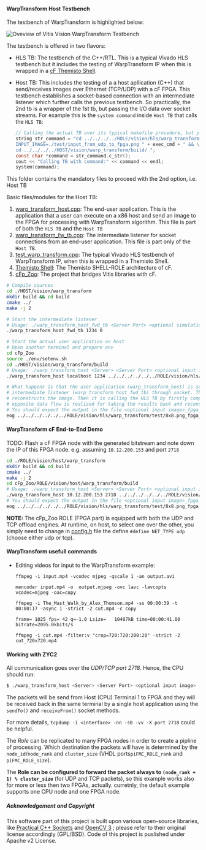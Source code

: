 #### WarpTransform Host Testbench

The testbench of WarpTransform is highlighted below:

![Oveview of Vitis Vision WarpTransform Testbench](../../../doc/warp_transform_tb.png)

The testbench is offered in two flavors:
- HLS TB: The testbench of the C++/RTL. This is a typical Vivado HLS testbench but it includes the testing of WarpTransform IP when this is wrapped in a [cF Themisto Shell](https://pages.github.com/cloudFPGA/Doc/pages/cfdk.html#the-themisto-sra).
- Host TB: This includes the testing of a a host apllication (C++) that send/receives images over Ethernet (TCP/UDP) with a cF FPGA. This testbench establishes a socket-based connection with an intermediate listener which further calls the previous testbench. So practically, the 2nd tb is a wrapper of the 1st tb, but passing the I/O data over socket streams.
  For example this is the `system command` inside `Host TB` that calls the `HLS TB`:
  
  ```c
  // Calling the actual TB over its typical makefile procedure, but passing the save file
  string str_command = "cd ../../../../ROLE/vision/hls/warp_transform/ && " + clean_cmd + "\
  INPUT_IMAGE=./test/input_from_udp_to_fpga.png " + exec_cmd + " && \
  cd ../../../../HOST/vision/warp_transform/build/ "; 
  const char *command = str_command.c_str(); 
  cout << "Calling TB with command:" << command << endl; 
  system(command); 
  ```

This folder contains the mandatory files to proceed with the 2nd option, i.e. Host TB

Basic files/modules for the Host TB:
  1. [warp_transform_host.cpp](https://github.com/cloudFPGA/cFp_Zoo/blob/master/HOST/vision/warp_transform/languages/cplusplus/src/warp_transform_host.cpp): The end-user application. This is the application that a user can execute on a x86 host and send an image to the FPGA for processing with WarpTransform algorithm. This file is part of both the `HLS TB` and the `Host TB`
  2. [warp_transform_fw_tb.cpp](https://github.com/cloudFPGA/cFp_Zoo/blob/master/HOST/vision/warp_transform/languages/cplusplus/src/warp_transform_host_fwd_tb.cpp): The intermediate listener for socket connections from an end-user application. This file is part only of the `Host TB`.
  3. [test_warp_transform.cpp](https://github.com/cloudFPGA/cFp_Zoo/blob/master/ROLE/vision/hls/warp_transform/test/test_warp_transform_blur.cpp): The typical Vivado HLS testbench of WarpTransform IP, when this is wrapped in a Themisto Shell.
  4. [Themisto Shell](https://github.com/cloudFPGA/cFDK/blob/main/DOC/Themisto.md): The Themisto SHELL-ROLE architecture of cF.
  5. [cFp_Zoo](https://github.com/cloudFPGA/cFp_Zoo): The project that bridges Vitis libraries with cF.
  
```bash
# Compile sources
cd ./HOST/vision/warp_transform
mkdir build && cd build
cmake ../
make -j 2

# Start the intermediate listener
# Usage: ./warp_transform_host_fwd_tb <Server Port> <optional simulation mode>
./warp_transform_host_fwd_tb 1234 0

# Start the actual user application on host
# Open another terminal and prepare env
cd cFp_Zoo
source ./env/setenv.sh
cd ./HOST/vision/warp_transform/build
# Usage: ./warp_transform_host <Server> <Server Port> <optional input image>
./warp_transform_host localhost 1234 ../../../../../../ROLE/vision/hls/warp_transform/test/8x8.png

# What happens is that the user application (warp_transform_host) is sending an input image file to 
# intermediate listener (warp_transform_host_fwd_tb) through socket. The latter receives the payload and 
# reconstructs the image. Then it is calling the HLS TB by firstly compiling the HLS TB files. The 
# opposite data flow is realized for taking the results back and reconstruct the FPGA output image.
# You should expect the output in the file <optional input image>_fpga_out_frame_#.png
eog ../../../../../../ROLE/vision/hls/warp_transform/test/8x8.png_fpga_points_out_frame_1.png

```


#### WarpTransform cF End-to-End Demo

TODO: Flash a cF FPGA node with the generated bitstream and note down the IP of this FPGA node. e.g. assuming `10.12.200.153` and port `2718`


```bash
cd ./ROLE/vision/host/warp_transform
mkdir build && cd build
cmake ../
make -j 2
cd cFp_Zoo/ROLE/vision/host/warp_transform/build
# Usage: ./warp_transform_host <Server> <Server Port> <optional input image>
./warp_transform_host 10.12.200.153 2718 ../../../../../../ROLE/vision/hls/warp_transform/test/8x8.png
# You should expect the output in the file <optional input image>_fpga_out_frame_#.png
eog ../../../../../../ROLE/vision/hls/warp_transform/test/8x8.png_fpga_points_out_frame_1.png
```

**NOTE:** The cFp_Zoo ROLE (FPGA part) is equipped with both the UDP and TCP offload engines. At 
runtime, on host, to select one over the other, you simply need to change in [config.h](https://github.com/cloudFPGA/cFp_Zoo/blob/master/HOST/vision/warp_transform/languages/cplusplus/include/config.h) 
file the define `#define NET_TYPE udp` (choose either udp or tcp).


#### WarpTransform usefull commands

- Editing videos for input to the WarpTransform example:
  
  `ffmpeg -i input.mp4 -vcodec mjpeg -qscale 1 -an output.avi`
  
  `mencoder input.mp4 -o  output.mjpeg -ovc lavc -lavcopts vcodec=mjpeg -oac=copy`
  
  `ffmpeg -i The_Mast_Walk_by_Alex_Thomson.mp4 -ss 00:00:39 -t 00:00:17 -async 1 -strict -2 cut.mp4 -c copy`
  
  `frame= 1025 fps= 42 q=-1.0 Lsize=   10487kB time=00:00:41.00 bitrate=2095.0kbits/s   `
  
  `ffmpeg -i cut.mp4 -filter:v "crop=720:720:200:20" -strict -2 cut_720x720.mp4`

  
#### Working with ZYC2

All communication goes over the *UDP/TCP port 2718*. Hence, the CPU should run:
```bash
$ ./warp_transform_host <Server> <Server Port> <optional input image>
```

The packets will be send from Host (CPU) Terminal 1 to FPGA and they will be received back in the 
same terminal by a single host application using the `sendTo()` and `receiveFrom()` socket methods.

For more details, `tcpdump -i <interface> -nn -s0 -vv -X port 2718` could be helpful.

The *Role* can be replicated to many FPGA nodes in order to create a pipline of processing.
Which destination the packets will have is determined by the `node_id`/`node_rank` and `cluster_size`
(VHDL ports`piFMC_ROLE_rank` and `piFMC_ROLE_size`).

The **Role can be configured to forward the packet always to `(node_rank + 1) % cluster_size`** 
(for UDP and TCP packets), so this example works also for more or less then two FPGAs, actually.
curretnly, the default example supports one CPU node and one FPGA node.



##### Acknowledgement and Copyright
This software part of this project is built upon various open-source libraries, like [Practical C++ Sockets](http://cs.ecs.baylor.edu/~donahoo/practical/CSockets/practical/) and [OpenCV 3](http://opencv.org/) ; please refer to their original license accordingly (GPL/BSD). Code of this project is puslished under Apache v2 License.
